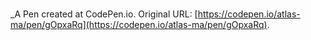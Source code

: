 # 
 _A Pen created at CodePen.io. Original URL: [https://codepen.io/atlas-ma/pen/gOpxaRq](https://codepen.io/atlas-ma/pen/gOpxaRq).

 